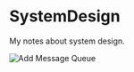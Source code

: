 # SystemDesign
My notes about system design.



![Add Message Queue](https://github.com/zackahr/SystemDesign/assets/138884943/c35f0d57-4d9e-45a3-a26f-b4adfea8e4c1)
